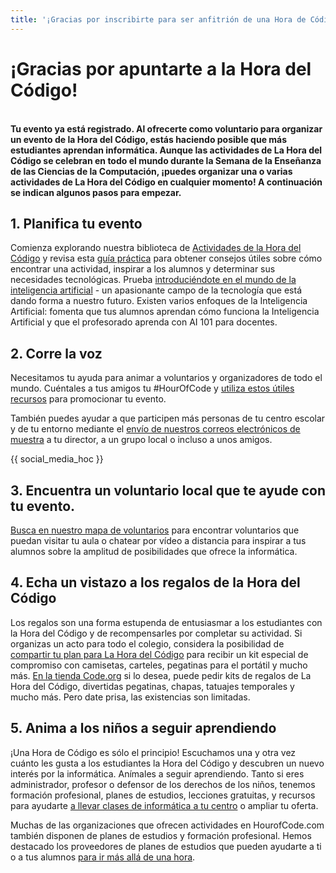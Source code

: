 ```yaml
---
title: '¡Gracias por inscribirte para ser anfitrión de una Hora de Código!'
---
```


# ¡Gracias por apuntarte a la Hora del Código!

<br /> **Tu evento ya está registrado. Al ofrecerte como voluntario para organizar un evento de la Hora del Código, estás haciendo posible que más estudiantes aprendan informática. Aunque las actividades de La Hora del Código se celebran en todo el mundo durante la Semana de la Enseñanza de las Ciencias de la Computación, ¡puedes organizar una o varias actividades de La Hora del Código en cualquier momento! A continuación se indican algunos pasos para empezar.**

## 1. Planifica tu evento

Comienza explorando nuestra biblioteca de [Actividades de la Hora del Código](/learn) y revisa esta [guía práctica](/how-to) para obtener consejos útiles sobre cómo encontrar una actividad, inspirar a los alumnos y determinar sus necesidades tecnológicas. Prueba [introduciéndote en el mundo de la inteligencia artificial](/ai) - un apasionante campo de la tecnología que está dando forma a nuestro futuro. Existen varios enfoques de la Inteligencia Artificial: fomenta que tus alumnos aprendan cómo funciona la Inteligencia Artificial y que el profesorado aprenda con AI 101 para docentes.

## 2. Corre la voz

Necesitamos tu ayuda para animar a voluntarios y organizadores de todo el mundo. Cuéntales a tus amigos tu #HourOfCode y [utiliza estos útiles recursos](/resources) para promocionar tu evento. <br />

También puedes ayudar a que participen más personas de tu centro escolar y de tu entorno mediante el [envío de nuestros correos electrónicos de muestra](/promote/resources#sample-emails) a tu director, a un grupo local o incluso a unos amigos.

{{ social_media_hoc }}

## 3. Encuentra un voluntario local que te ayude con tu evento.

[Busca en nuestro mapa de voluntarios](https://code.org/volunteer/local) para encontrar voluntarios que puedan visitar tu aula o chatear por vídeo a distancia para inspirar a tus alumnos sobre la amplitud de posibilidades que ofrece la informática.

## 4. Echa un vistazo a los regalos de la Hora del Código

Los regalos son una forma estupenda de entusiasmar a los estudiantes con la Hora del Código y de recompensarles por completar su actividad. Si organizas un acto para todo el colegio, considera la posibilidad de</a> [compartir tu plan para La Hora del Código](https://docs.google.com/forms/d/e/1FAIpQLSdD90kD2nkNZqTUMcAb2cQdOhUv99Q5XDQmkLDec25yZJHYhw/viewform) para recibir un kit especial de compromiso con camisetas, carteles, pegatinas para el portátil y mucho más. [En la tienda Code.org](https://store.code.org/) si lo desea, puede pedir kits de regalos de La Hora del Código, divertidas pegatinas, chapas, tatuajes temporales y mucho más. Pero date prisa, las existencias son limitadas.

## 5. Anima a los niños a seguir aprendiendo

¡Una Hora de Código es sólo el principio! Escuchamos una y otra vez cuánto les gusta a los estudiantes la Hora del Código y descubren un nuevo interés por la informática. Anímales a seguir aprendiendo. Tanto si eres administrador, profesor o defensor de los derechos de los niños, tenemos formación profesional, planes de estudios, lecciones gratuitas, y recursos para ayudarte [a llevar clases de informática a tu centro](https://code.org/teach) o ampliar tu oferta.

Muchas de las organizaciones que ofrecen actividades en HourofCode.com también disponen de planes de estudios y formación profesional. Hemos destacado los proveedores de planes de estudios que pueden ayudarte a ti o a tus alumnos [para ir más allá de una hora](/beyond).